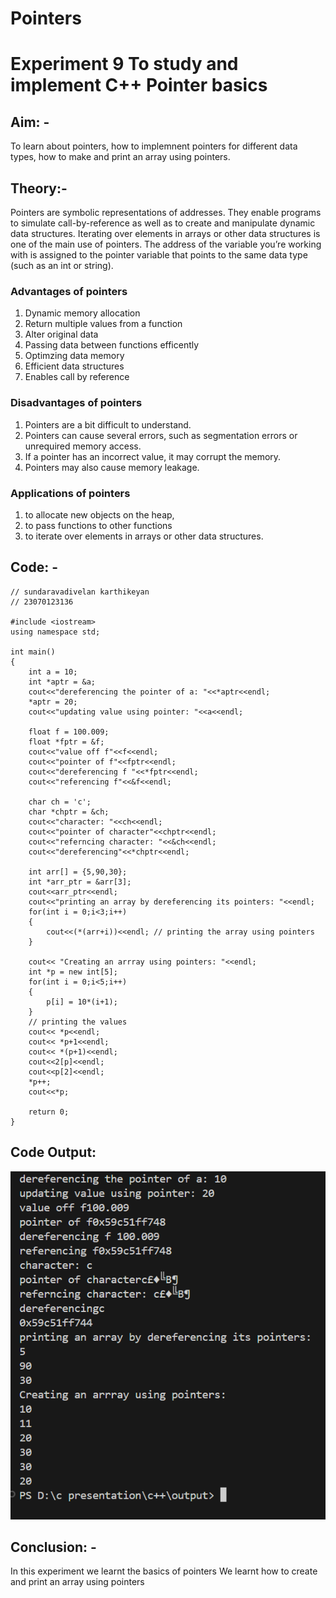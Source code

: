 # Pointers
# Experiment 9 To study and implement C++ Pointer basics

## Aim: -
To learn about pointers, how to implemnent pointers for different data types, how to make and print an array using pointers.

## Theory:-
Pointers are symbolic representations of addresses. They enable programs to simulate call-by-reference as well as to create and manipulate dynamic data structures. Iterating over elements in arrays or other data structures is one of the main use of pointers. 
The address of the variable you’re working with is assigned to the pointer variable that points to the same data type (such as an int or string).

### Advantages of pointers 
1. Dynamic memory allocation
2. Return multiple values from a function
3. Alter original data
4. Passing data between functions efficently
5. Optimzing data memory
6. Efficient data structures
7. Enables call by reference

### Disadvantages of pointers
1. Pointers are a bit difficult to understand.
2. Pointers can cause several errors, such as segmentation errors or unrequired memory access.
3. If a pointer has an incorrect value, it may corrupt the memory.
4. Pointers may also cause memory leakage.

### Applications of pointers 
1. to allocate new objects on the heap,
2. to pass functions to other functions
3. to iterate over elements in arrays or other data structures.

## Code: -
~~~
// sundaravadivelan karthikeyan 
// 23070123136

#include <iostream>
using namespace std;

int main()
{
    int a = 10;
    int *aptr = &a;
    cout<<"dereferencing the pointer of a: "<<*aptr<<endl;
    *aptr = 20;
    cout<<"updating value using pointer: "<<a<<endl;

    float f = 100.009;
    float *fptr = &f;
    cout<<"value off f"<<f<<endl;
    cout<<"pointer of f"<<fptr<<endl;
    cout<<"dereferencing f "<<*fptr<<endl;
    cout<<"referencing f"<<&f<<endl;

    char ch = 'c';
    char *chptr = &ch;
    cout<<"character: "<<ch<<endl;
    cout<<"pointer of character"<<chptr<<endl;
    cout<<"referncing character: "<<&ch<<endl;
    cout<<"dereferencing"<<*chptr<<endl;

    int arr[] = {5,90,30};
    int *arr_ptr = &arr[3];
    cout<<arr_ptr<<endl;
    cout<<"printing an array by dereferencing its pointers: "<<endl;
    for(int i = 0;i<3;i++)
    {
        cout<<(*(arr+i))<<endl; // printing the array using pointers 
    }

    cout<< "Creating an arrray using pointers: "<<endl;
    int *p = new int[5];
    for(int i = 0;i<5;i++)
    {
        p[i] = 10*(i+1);
    }
    // printing the values 
    cout<< *p<<endl;
    cout<< *p+1<<endl;
    cout<< *(p+1)<<endl;
    cout<<2[p]<<endl;
    cout<<p[2]<<endl;
    *p++;
    cout<<*p;

    return 0;
}
~~~

## Code Output: 
![](https://github.com/Sundar13905/Pointers/blob/main/pointer_output.png)

## Conclusion: -
In this experiment we learnt the basics of pointers
We learnt how to create and print an array using pointers 
   
